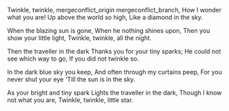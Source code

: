 Twinkle, twinkle, mergeconflict_origin mergeconflict_branch,
How I wonder what you are!
Up above the world so high,
Like a diamond in the sky.

When the blazing sun is gone,
When he nothing shines upon,
Then you show your little light,
Twinkle, twinkle, all the night.

Then the traveller in the dark
Thanks you for your tiny sparks;
He could not see which way to go,
If you did not twinkle so.

In the dark blue sky you keep,
And often through my curtains peep,
For you never shut your eye
'Till the sun is in the sky.

As your bright and tiny spark
Lights the traveller in the dark,
Though I know not what you are,
Twinkle, twinkle, little star.
